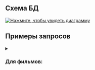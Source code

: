## Схема БД
<a href="https://drawsql.app/teams/my-team-172/diagrams/java-filmorate" title="перейти на сайт drawsql.app">
    <img src="https://github.com/IvanMarakanov/java-filmorate/blob/main/src/main/resources/diagram.png" alt="Нажмите, чтобы увидеть диаграмму" />
</a>

## Примеры запросов
<details>
    <summary><h3>Для фильмов:</h3></summary>
    
* Получение списка всех фильмов:
```SQL
SELECT *
FROM films;
```
* Получение информации по фильму по его id:
```SQL
SELECT *
FROM films
WHERE films.film_id = <?>; -- id фильма
```   
</details>
